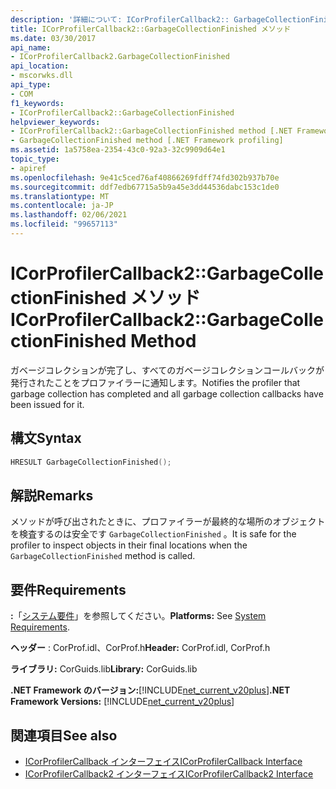 ```yaml
---
description: '詳細について: ICorProfilerCallback2:: GarbageCollectionFinished メソッド'
title: ICorProfilerCallback2::GarbageCollectionFinished メソッド
ms.date: 03/30/2017
api_name:
- ICorProfilerCallback2.GarbageCollectionFinished
api_location:
- mscorwks.dll
api_type:
- COM
f1_keywords:
- ICorProfilerCallback2::GarbageCollectionFinished
helpviewer_keywords:
- ICorProfilerCallback2::GarbageCollectionFinished method [.NET Framework profiling]
- GarbageCollectionFinished method [.NET Framework profiling]
ms.assetid: 1a5758ea-2354-43c0-92a3-32c9909d64e1
topic_type:
- apiref
ms.openlocfilehash: 9e41c5ced76af40866269fdff74fd302b937b70e
ms.sourcegitcommit: ddf7edb67715a5b9a45e3dd44536dabc153c1de0
ms.translationtype: MT
ms.contentlocale: ja-JP
ms.lasthandoff: 02/06/2021
ms.locfileid: "99657113"
---
```

# <a name="icorprofilercallback2garbagecollectionfinished-method"></a><span data-ttu-id="154b9-103">ICorProfilerCallback2::GarbageCollectionFinished メソッド</span><span class="sxs-lookup"><span data-stu-id="154b9-103">ICorProfilerCallback2::GarbageCollectionFinished Method</span></span>

<span data-ttu-id="154b9-104">ガベージコレクションが完了し、すべてのガベージコレクションコールバックが発行されたことをプロファイラーに通知します。</span><span class="sxs-lookup"><span data-stu-id="154b9-104">Notifies the profiler that garbage collection has completed and all garbage collection callbacks have been issued for it.</span></span>  
  
## <a name="syntax"></a><span data-ttu-id="154b9-105">構文</span><span class="sxs-lookup"><span data-stu-id="154b9-105">Syntax</span></span>  
  
```cpp  
HRESULT GarbageCollectionFinished();  
```  
  
## <a name="remarks"></a><span data-ttu-id="154b9-106">解説</span><span class="sxs-lookup"><span data-stu-id="154b9-106">Remarks</span></span>  

 <span data-ttu-id="154b9-107">メソッドが呼び出されたときに、プロファイラーが最終的な場所のオブジェクトを検査するのは安全です `GarbageCollectionFinished` 。</span><span class="sxs-lookup"><span data-stu-id="154b9-107">It is safe for the profiler to inspect objects in their final locations when the `GarbageCollectionFinished` method is called.</span></span>  
  
## <a name="requirements"></a><span data-ttu-id="154b9-108">要件</span><span class="sxs-lookup"><span data-stu-id="154b9-108">Requirements</span></span>  

 <span data-ttu-id="154b9-109">**:**「[システム要件](../../get-started/system-requirements.md)」を参照してください。</span><span class="sxs-lookup"><span data-stu-id="154b9-109">**Platforms:** See [System Requirements](../../get-started/system-requirements.md).</span></span>  
  
 <span data-ttu-id="154b9-110">**ヘッダー** : CorProf.idl、CorProf.h</span><span class="sxs-lookup"><span data-stu-id="154b9-110">**Header:** CorProf.idl, CorProf.h</span></span>  
  
 <span data-ttu-id="154b9-111">**ライブラリ:** CorGuids.lib</span><span class="sxs-lookup"><span data-stu-id="154b9-111">**Library:** CorGuids.lib</span></span>  
  
 <span data-ttu-id="154b9-112">**.NET Framework のバージョン:**[!INCLUDE[net_current_v20plus](../../../../includes/net-current-v20plus-md.md)]</span><span class="sxs-lookup"><span data-stu-id="154b9-112">**.NET Framework Versions:** [!INCLUDE[net_current_v20plus](../../../../includes/net-current-v20plus-md.md)]</span></span>  
  
## <a name="see-also"></a><span data-ttu-id="154b9-113">関連項目</span><span class="sxs-lookup"><span data-stu-id="154b9-113">See also</span></span>

- [<span data-ttu-id="154b9-114">ICorProfilerCallback インターフェイス</span><span class="sxs-lookup"><span data-stu-id="154b9-114">ICorProfilerCallback Interface</span></span>](icorprofilercallback-interface.md)
- [<span data-ttu-id="154b9-115">ICorProfilerCallback2 インターフェイス</span><span class="sxs-lookup"><span data-stu-id="154b9-115">ICorProfilerCallback2 Interface</span></span>](icorprofilercallback2-interface.md)
